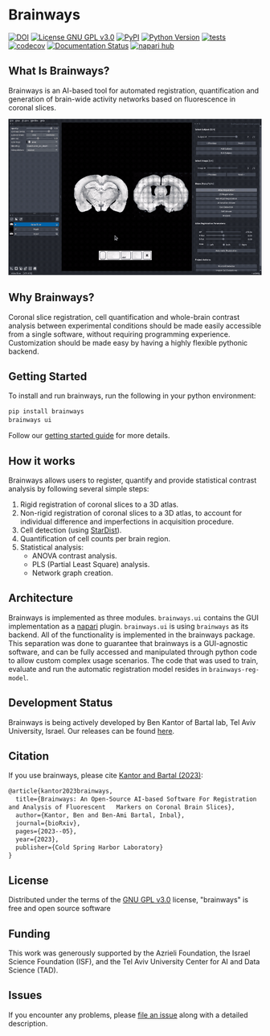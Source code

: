 # Brainways

[![DOI](https://img.shields.io/badge/DOI-10.1101/2023.05.25.542252-green.svg)](https://doi.org/10.1101/2023.05.25.542252)
[![License GNU GPL v3.0](https://img.shields.io/pypi/l/brainways.svg?color=green)](https://github.com/bkntr/brainways/raw/main/LICENSE)
[![PyPI](https://img.shields.io/pypi/v/brainways.svg?color=green)](https://pypi.org/project/brainways)
[![Python Version](https://img.shields.io/pypi/pyversions/brainways.svg?color=green)](https://python.org)
[![tests](https://github.com/bkntr/brainways/workflows/tests/badge.svg)](https://github.com/bkntr/brainways/actions)
[![codecov](https://codecov.io/gh/bkntr/brainways/branch/main/graph/badge.svg)](https://codecov.io/gh/bkntr/brainways)
[![Documentation Status](https://readthedocs.org/projects/brainways/badge/?version=latest)](https://brainways.readthedocs.io/en/latest/?badge=latest)
[![napari hub](https://img.shields.io/endpoint?url=https://api.napari-hub.org/shields/brainways)](https://napari-hub.org/plugins/brainways)

<!-- markdownlint-disable MD026 -->
## What Is Brainways?
<!-- markdownlint-enable MD026 -->

Brainways is an AI-based tool for automated registration, quantification and generation of brain-wide activity networks based on fluorescence in coronal slices.

![Brainways UI](docs/assets/brainways-ui.gif)

<!-- markdownlint-disable MD026 -->
## Why Brainways?
<!-- markdownlint-enable MD026 -->

Coronal slice registration, cell quantification and whole-brain contrast analysis between experimental conditions should be made easily accessible from a single software, without requiring programming experience.
Customization should be made easy by having a highly flexible pythonic backend.

## Getting Started

To install and run brainways, run the following in your python environment:

```bash
pip install brainways
brainways ui
```

Follow our [getting started guide](https://brainways.readthedocs.io/en/latest/getting_started/) for more details.

## How it works

Brainways allows users to register, quantify and provide statistical contrast analysis by following several simple steps:

1. Rigid registration of coronal slices to a 3D atlas.
1. Non-rigid registration of coronal slices to a 3D atlas, to account for individual difference and imperfections in acquisition procedure.
1. Cell detection (using [StarDist](https://github.com/stardist/stardist)).
1. Quantification of cell counts per brain region.
1. Statistical analysis:
    * ANOVA contrast analysis.
    * PLS (Partial Least Square) analysis.
    * Network graph creation.

<!-- For a quick 10 minute overview of brainways, check out the demo presented to The Social Club community
meeting:

[![Brainways Overview Demo](https://img.youtube.com/vi/aWDIQMbp1cc/0.jpg)](https://youtu.be/aWDIQMbp1cc?t=1m4s) -->

## Architecture

Brainways is implemented as three modules. `brainways.ui` contains the GUI implementation as a [napari](https://napari.org/stable/) plugin. `brainways.ui` is using `brainways` as its backend. All of the functionality is implemented in the brainways package. This separation was done to guarantee that brainways is a GUI-agnostic software, and can be fully accessed and manipulated through python code to allow custom complex usage scenarios. The code that was used to train, evaluate and run the automatic registration model resides in `brainways-reg-model`.

## Development Status

Brainways is being actively developed by Ben Kantor of Bartal lab, Tel Aviv University, Israel. Our releases can be found [here](https://github.com/bkntr/brainways/releases).

## Citation

If you use brainways, please cite [Kantor and Bartal (2023)](https://doi.org/10.1101/2023.05.25.542252):

    @article{kantor2023brainways,
      title={Brainways: An Open-Source AI-based Software For Registration and Analysis of Fluorescent   Markers on Coronal Brain Slices},
      author={Kantor, Ben and Ben-Ami Bartal, Inbal},
      journal={bioRxiv},
      pages={2023--05},
      year={2023},
      publisher={Cold Spring Harbor Laboratory}
    }

## License

Distributed under the terms of the [GNU GPL v3.0] license,
"brainways" is free and open source software

## Funding

This work was generously supported by the Azrieli Foundation, the Israel Science Foundation (ISF), and the Tel Aviv University Center for AI and Data Science (TAD).

## Issues

If you encounter any problems, please [file an issue] along with a detailed description.

[napari]: https://github.com/napari/napari
[Cookiecutter]: https://github.com/audreyr/cookiecutter
[@napari]: https://github.com/napari
[MIT]: http://opensource.org/licenses/MIT
[BSD-3]: http://opensource.org/licenses/BSD-3-Clause
[GNU GPL v3.0]: http://www.gnu.org/licenses/gpl-3.0.txt
[GNU LGPL v3.0]: http://www.gnu.org/licenses/lgpl-3.0.txt
[Apache Software License 2.0]: http://www.apache.org/licenses/LICENSE-2.0
[Mozilla Public License 2.0]: https://www.mozilla.org/media/MPL/2.0/index.txt
[cookiecutter-napari-plugin]: https://github.com/napari/cookiecutter-napari-plugin

[file an issue]: https://github.com/bkntr/brainways/issues

[napari]: https://github.com/napari/napari
[tox]: https://tox.readthedocs.io/en/latest/
[pip]: https://pypi.org/project/pip/
[PyPI]: https://pypi.org/
